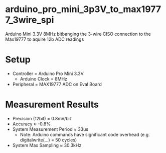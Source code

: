 # arduino_pro_mini_3p3V_to_max19777_3wire_spi
 Arduino Mini 3.3V 8MHz bitbanging the 3-wire CISO connection to the Max19777 to aquire 12b ADC readings

# Setup #
* Controller = Arduino Pro Mini 3.3V
  * Arduino Clock = 8MHz
* Peripheral = MAX19777 ADC on Eval Board

# Measurement Results #
* Precision (12bit) = 0.8mV/bit
* Accuracy ≈ -0.8%
* System Measurement Period ≈ 33us
  * Note: Arduino commands have significant code overhead (e.g. digitalwrite(...) = 50 cycles)
* System Max Sampling ≈ 30.3kHz

